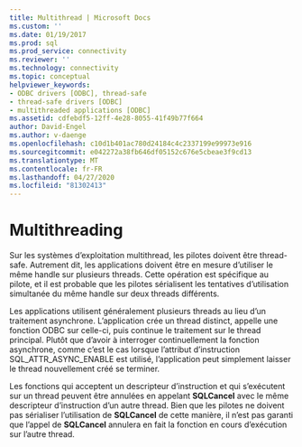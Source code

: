 ```yaml
---
title: Multithread | Microsoft Docs
ms.custom: ''
ms.date: 01/19/2017
ms.prod: sql
ms.prod_service: connectivity
ms.reviewer: ''
ms.technology: connectivity
ms.topic: conceptual
helpviewer_keywords:
- ODBC drivers [ODBC], thread-safe
- thread-safe drivers [ODBC]
- multithreaded applications [ODBC]
ms.assetid: cdfebdf5-12ff-4e28-8055-41f49b77f664
author: David-Engel
ms.author: v-daenge
ms.openlocfilehash: c10d1b401ac780d24184c4c2337199e99973e916
ms.sourcegitcommit: e042272a38fb646df05152c676e5cbeae3f9cd13
ms.translationtype: MT
ms.contentlocale: fr-FR
ms.lasthandoff: 04/27/2020
ms.locfileid: "81302413"
---
```

# <a name="multithreading"></a>Multithreading
Sur les systèmes d’exploitation multithread, les pilotes doivent être thread-safe. Autrement dit, les applications doivent être en mesure d’utiliser le même handle sur plusieurs threads. Cette opération est spécifique au pilote, et il est probable que les pilotes sérialisent les tentatives d’utilisation simultanée du même handle sur deux threads différents.  
  
 Les applications utilisent généralement plusieurs threads au lieu d’un traitement asynchrone. L’application crée un thread distinct, appelle une fonction ODBC sur celle-ci, puis continue le traitement sur le thread principal. Plutôt que d’avoir à interroger continuellement la fonction asynchrone, comme c’est le cas lorsque l’attribut d’instruction SQL_ATTR_ASYNC_ENABLE est utilisé, l’application peut simplement laisser le thread nouvellement créé se terminer.  
  
 Les fonctions qui acceptent un descripteur d’instruction et qui s’exécutent sur un thread peuvent être annulées en appelant **SQLCancel** avec le même descripteur d’instruction d’un autre thread. Bien que les pilotes ne doivent pas sérialiser l’utilisation de **SQLCancel** de cette manière, il n’est pas garanti que l’appel de **SQLCancel** annulera en fait la fonction en cours d’exécution sur l’autre thread.
